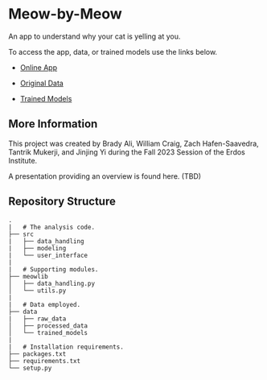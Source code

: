 # Meow-by-Meow
An app to understand why your cat is yelling at you.

To access the app, data, or trained models use the links below.

* [Online App](https://meow-by-meow.streamlit.app)

* [Original Data](https://zenodo.org/records/4008297)

* [Trained Models](https://huggingface.co/zhafen/meow-by-meow)

## More Information

This project was created by Brady Ali, William Craig, Zach Hafen-Saavedra, Tantrik Mukerji, and Jinjing Yi during the Fall 2023 Session of the Erdos Institute.

A presentation providing an overview is found here. (TBD)

## Repository Structure

```
.
|   # The analysis code.
├── src
|   ├── data_handling
|   ├── modeling
|   └── user_interface
|
|   # Supporting modules.
├── meowlib
│   ├── data_handling.py
│   └── utils.py
|
|   # Data employed.
├── data
|   ├── raw_data
│   ├── processed_data
│   └── trained_models
|
|   # Installation requirements.
├── packages.txt
├── requirements.txt
└── setup.py
```
 